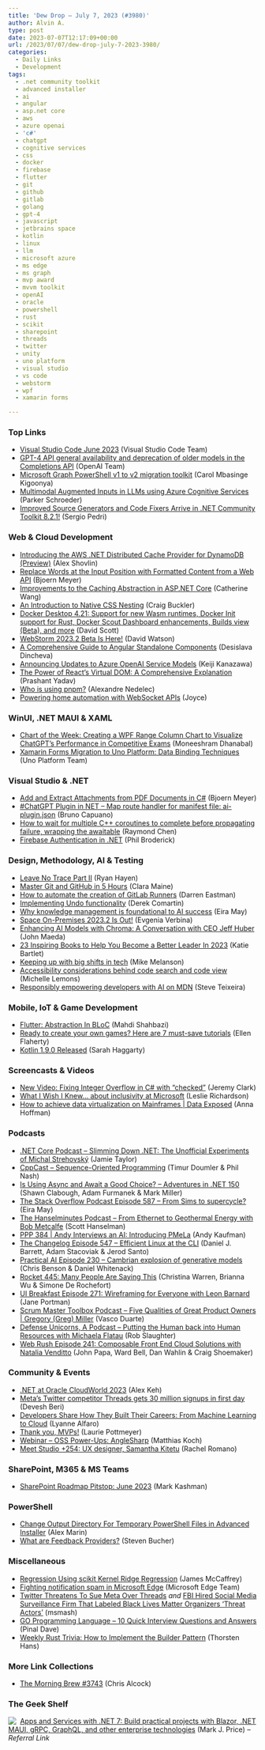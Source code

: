 ```yaml
---
title: 'Dew Drop – July 7, 2023 (#3980)'
author: Alvin A.
type: post
date: 2023-07-07T12:17:09+00:00
url: /2023/07/07/dew-drop-july-7-2023-3980/
categories:
  - Daily Links
  - Development
tags:
  - .net community toolkit
  - advanced installer
  - ai
  - angular
  - asp.net core
  - aws
  - azure openai
  - 'c#'
  - chatgpt
  - cognitive services
  - css
  - docker
  - firebase
  - flutter
  - git
  - github
  - gitlab
  - golang
  - gpt-4
  - javascript
  - jetbrains space
  - kotlin
  - linux
  - llm
  - microsoft azure
  - ms edge
  - ms graph
  - mvp award
  - mvvm toolkit
  - openAI
  - oracle
  - powershell
  - rust
  - scikit
  - sharepoint
  - threads
  - twitter
  - unity
  - uno platform
  - visual studio
  - vs code
  - webstorm
  - wpf
  - xamarin forms

---
```

### <a name="top"></a>Top Links

  * <a href="https://code.visualstudio.com/updates/v1_80" target="_blank" rel="noopener">Visual Studio Code June 2023</a> (Visual Studio Code Team)
  * <a href="https://openai.com/blog/gpt-4-api-general-availability" target="_blank" rel="noopener">GPT-4 API general availability and deprecation of older models in the Completions API</a> (OpenAI Team)
  * <a href="https://devblogs.microsoft.com/microsoft365dev/microsoft-graph-powershell-v1-to-v2-migration-toolkit/" target="_blank" rel="noopener">Microsoft Graph PowerShell v1 to v2 migration toolkit</a> (Carol Mbasinge Kigoonya)
  * <a href="https://devblogs.microsoft.com/surface-duo/multimodal-augmented-inputs-azure-cognitive-services/" target="_blank" rel="noopener">Multimodal Augmented Inputs in LLMs using Azure Cognitive Services</a> (Parker Schroeder)
  * <a href="https://devblogs.microsoft.com/dotnet/announcing-the-dotnet-community-toolkit-821/" target="_blank" rel="noopener">Improved Source Generators and Code Fixers Arrive in .NET Community Toolkit 8.2.1!</a> (Sergio Pedri)



### <a name="web"></a>Web & Cloud Development

  * <a href="https://aws.amazon.com/blogs/developer/introducing-the-aws-net-distributed-cache-provider-for-dynamodb-preview/" target="_blank" rel="noopener">Introducing the AWS .NET Distributed Cache Provider for DynamoDB (Preview)</a> (Alex Shovlin)
  * <a href="https://www.textcontrol.com/blog/2023/07/06/replace-words-at-the-input-position-with-formatted-content-from-a-web-api/" target="_blank" rel="noopener">Replace Words at the Input Position with Formatted Content from a Web API</a> (Bjoern Meyer)
  * <a href="https://devblogs.microsoft.com/dotnet/caching-abstraction-improvements-in-aspnetcore/" target="_blank" rel="noopener">Improvements to the Caching Abstraction in ASP.NET Core</a> (Catherine Wang)
  * <a href="https://www.sitepoint.com/an-introduction-to-native-css-nesting/?utm_source=rss" target="_blank" rel="noopener">An Introduction to Native CSS Nesting</a> (Craig Buckler)
  * <a href="https://www.docker.com/blog/docker-desktop-4-21/" target="_blank" rel="noopener">Docker Desktop 4.21: Support for new Wasm runtimes, Docker Init support for Rust, Docker Scout Dashboard enhancements, Builds view (Beta), and more</a> (David Scott)
  * <a href="https://blog.jetbrains.com/webstorm/2023/07/webstorm-2023-2-beta/" target="_blank" rel="noopener">WebStorm 2023.2 Beta Is Here!</a> (David Watson)
  * <a href="https://www.infragistics.com/community/blogs/b/infragistics/posts/comprehensive-guide-to-angular-standalone-components" target="_blank" rel="noopener">A Comprehensive Guide to Angular Standalone Components</a> (Desislava Dincheva)
  * <a href="https://techcommunity.microsoft.com/t5/ai-cognitive-services-blog/announcing-updates-to-azure-openai-service-models/ba-p/3866757" target="_blank" rel="noopener">Announcing Updates to Azure OpenAI Service Models</a> (Keiji Kanazawa)
  * <a href="https://www.syncfusion.com/blogs/post/react-virtual-dom.aspx?utm_source=alvinashcraft&utm_medium=email&utm_campaign=alvinashcraft_blog_edmjul23" target="_blank" rel="noopener">The Power of React’s Virtual DOM: A Comprehensive Explanation</a> (Prashant Yadav)
  * <a href="https://techwatching.dev/posts/pnpm-who-is-using" target="_blank" rel="noopener">Who is using pnpm?</a> (Alexandre Nedelec)
  * <a href="https://blog.postman.com/powering-home-automation-with-websocket-apis/" target="_blank" rel="noopener">Powering home automation with WebSocket APIs</a> (Joyce)



### <a name="silverlight"></a>WinUI, .NET MAUI & XAML

  * <a href="https://www.syncfusion.com/blogs/post/wpf-range-column-chart-visualize-chatgpt-performance.aspx?utm_source=alvinashcraft&utm_medium=email&utm_campaign=alvinashcraft_blog_edmjul23" target="_blank" rel="noopener">Chart of the Week: Creating a WPF Range Column Chart to Visualize ChatGPT’s Performance in Competitive Exams</a> (Moneeshram Dhanabal)
  * <a href="https://platform.uno/blog/xamarin-forms-migration-to-uno-platform-data-binding-techniques/" target="_blank" rel="noopener">Xamarin Forms Migration to Uno Platform: Data Binding Techniques</a> (Uno Platform Team)



### <a name="dotnet"></a>Visual Studio & .NET

  * <a href="https://www.textcontrol.com/blog/2023/07/07/add-and-extract-attachments-from-pdf-documents-in-csharp/" target="_blank" rel="noopener">Add and Extract Attachments from PDF Documents in C#</a> (Bjoern Meyer)
  *  <a href="https://dev.to/azure/chatgpt-plugin-in-net-map-route-handler-for-manifest-file-ai-pluginjson-3gj3" target="_blank" rel="noopener">#ChatGPT Plugin in NET – Map route handler for manifest file: ai-plugin.json</a> (Bruno Capuano)
  * <a href="https://devblogs.microsoft.com/oldnewthing/20230706-00/?p=108398" target="_blank" rel="noopener">How to wait for multiple C++ coroutines to complete before propagating failure, wrapping the awaitable</a> (Raymond Chen)
  * <a href="https://code-maze.com/dotnet-firebase-authentication/" target="_blank" rel="noopener">Firebase Authentication in .NET</a> (Phil Broderick)



### <a name="design"></a>Design, Methodology, AI & Testing

  * <a href="https://medium.com/microsoft-design/leave-no-trace-part-ii-feceb993210?source=rss----71c99841f1ad---4" target="_blank" rel="noopener">Leave No Trace Part II</a> (Ryan Hayen)
  * <a href="https://blog.jetbrains.com/education/2023/07/06/introduction-to-git-track/" target="_blank" rel="noopener">Master Git and GitHub in 5 Hours</a> (Clara Maine)
  * <a href="https://about.gitlab.com/blog/2023/07/06/how-to-automate-creation-of-runners/" target="_blank" rel="noopener">How to automate the creation of GitLab Runners</a> (Darren Eastman)
  * <a href="https://codeopinion.com/implementing-undo-functionality/" target="_blank" rel="noopener">Implementing Undo functionality</a> (Derek Comartin)
  * <a href="https://stackoverflow.blog/2023/07/06/why-knowledge-management-is-foundational-to-ai-success/" target="_blank" rel="noopener">Why knowledge management is foundational to AI success</a> (Eira May)
  * <a href="https://blog.jetbrains.com/space/2023/07/06/space-on-premises-2023-2/" target="_blank" rel="noopener">Space On-Premises 2023.2 Is Out!</a> (Evgenia Verbina)
  * <a href="https://devblogs.microsoft.com/semantic-kernel/enhancing-ai-models-with-chroma-a-conversation-with-ceo-jeff-huber/" target="_blank" rel="noopener">Enhancing AI Models with Chroma: A Conversation with CEO Jeff Huber</a> (John Maeda)
  * <a href="https://www.radicalcandor.com/books-for-leaders-on-amazon-prime-day/" target="_blank" rel="noopener">23 Inspiring Books to Help You Become a Better Leader In 2023</a> (Katie Bartlet)
  * <a href="https://github.blog/2023-07-06-keeping-up-with-big-shifts-in-tech/" target="_blank" rel="noopener">Keeping up with big shifts in tech</a> (Mike Melanson)
  * <a href="https://github.blog/2023-07-06-accessibility-considerations-behind-code-search-and-code-view/" target="_blank" rel="noopener">Accessibility considerations behind code search and code view</a> (Michelle Lemons)
  * <a href="https://blog.mozilla.org/en/products/mdn/responsibly-empowering-developers-with-ai-on-mdn/" target="_blank" rel="noopener">Responsibly empowering developers with AI on MDN</a> (Steve Teixeira)



### <a name="mobile"></a>Mobile, IoT & Game Development

  * <a href="https://medium.com/flutter-community/abstraction-with-flutter-bloc-1e9c6a77ec3a?source=rss----86fb29d7cc6a---4" target="_blank" rel="noopener">Flutter: Abstraction In BLoC</a> (Mahdi Shahbazi)
  * <a href="https://blog.unity.com/games/7-must-save-game-tutorials" target="_blank" rel="noopener">Ready to create your own games? Here are 7 must-save tutorials</a> (Ellen Flaherty)
  * <a href="https://blog.jetbrains.com/kotlin/2023/07/kotlin-1-9-0-released/" target="_blank" rel="noopener">Kotlin 1.9.0 Released</a> (Sarah Haggarty)



### <a name="videos"></a>Screencasts & Videos

  * <a href="https://jeremybytes.blogspot.com/2023/07/new-video-fixing-integer-overflow-in-c.html" target="_blank" rel="noopener">New Video: Fixing Integer Overflow in C# with &#8220;checked&#8221;</a> (Jeremy Clark)
  * <a href="http://www.youtube.com/watch?v=2Ayz-EvtHTY" target="_blank" rel="noopener">What I Wish I Knew&#8230; about inclusivity at Microsoft</a> (Leslie Richardson)
  * <a href="http://www.youtube.com/watch?v=hsBpQ3zvYM8" target="_blank" rel="noopener">How to achieve data virtualization on Mainframes | Data Exposed</a> (Anna Hoffman)



### <a name="podcasts"></a>Podcasts

  * <a href="https://dotnetcore.show/episode-126-slimming-down-net-the-unofficial-experiments-of-michal-strehovsky/" target="_blank" rel="noopener">.NET Core Podcast &#8211; Slimming Down .NET: The Unofficial Experiments of Michal Strehovský</a> (Jamie Taylor)
  * <a href="https://cppcast.com/sequence_oriented_programming/" target="_blank" rel="noopener">CppCast &#8211; Sequence-Oriented Programming</a> (Timur Doumler & Phil Nash)
  * <a href="https://topenddevs.com/podcasts/adventures-in-net/episodes/is-using-async-and-await-a-good-choice-net-150" target="_blank" rel="noopener">Is Using Async and Await a Good Choice? &#8211; Adventures in .NET 150</a> (Shawn Clabough, Adam Furmanek & Mark Miller)
  * <a href="https://stackoverflow.blog/2023/07/07/from-sims-to-supercycle-ep-587/" target="_blank" rel="noopener">The Stack Overflow Podcast Episode 587 &#8211; From Sims to supercycle?</a> (Eira May)
  * <a href="https://hanselminutes.com/900/from-ethernet-to-geothermal-energy-with-bob-metcalfe" target="_blank" rel="noopener">The Hanselminutes Podcast &#8211; From Ethernet to Geothermal Energy with Bob Metcalfe</a> (Scott Hanselman)
  * <a href="https://peopleandprojectspodcast.libsyn.com/ppp-384-andy-interviews-an-ai-introducing-pmela" target="_blank" rel="noopener">PPP 384 | Andy Interviews an AI: Introducing PMeLa</a> (Andy Kaufman)
  * <a href="https://changelog.com/podcast/547" target="_blank" rel="noopener">The Changelog Episode 547 &#8211; Efficient Linux at the CLI</a> (Daniel J. Barrett, Adam Stacoviak & Jerod Santo)
  * <a href="https://changelog.com/practicalai/230" target="_blank" rel="noopener">Practical AI Episode 230 &#8211; Cambrian explosion of generative models</a> (Chris Benson & Daniel Whitenack)
  * <a href="http://relay.fm/rocket/445" target="_blank" rel="noopener">Rocket 445: Many People Are Saying This</a> (Christina Warren, Brianna Wu & Simone De Rochefort)
  * <a href="https://uibreakfast.com/271-wireframing-for-everyone-with-leon-barnard/" target="_blank" rel="noopener">UI Breakfast Episode 271: Wireframing for Everyone with Leon Barnard</a> (Jane Portman)
  * <a href="https://scrummastertoolbox.libsyn.com/five-qualities-of-great-product-owners-gregory-greg-miller" target="_blank" rel="noopener">Scrum Master Toolbox Podcast &#8211; Five Qualities of Great Product Owners | Gregory (Greg) Miller</a> (Vasco Duarte)
  * <a href="https://podcasters.spotify.com/pod/show/defenseunicorns/episodes/Putting-the-Human-back-into-Human-Resources-with-Michaela-Flatau-e26k91m" target="_blank" rel="noopener">Defense Unicorns, A Podcast &#8211; Putting the Human back into Human Resources with Michaela Flatau</a> (Rob Slaughter)
  * <a href="https://www.webrush.io/episodes/episode-241-composable-front-end-cloud-solutions-with-natalia-venditto" target="_blank" rel="noopener">Web Rush Episode 241: Composable Front End Cloud Solutions with Natalia Venditto</a> (John Papa, Ward Bell, Dan Wahlin & Craig Shoemaker)



### <a name="events"></a>Community & Events

  * <a href="https://medium.com/oracledevs/net-at-oracle-cloudworld-2023-fbecf93e911a?source=rss----749dcac244ef---4" target="_blank" rel="noopener">.NET at Oracle CloudWorld 2023</a> (Alex Keh)
  * <a href="https://www.onmsft.com/news/metas-twitter-competitor-threads-gets-30-million-signups-first-day/" target="_blank" rel="noopener">Meta’s Twitter competitor Threads gets 30 million signups in first day</a> (Devesh Beri)
  * <a href="http://developers.googleblog.com/2023/07/developers-share-how-they-built-their-careers-from-machine-learning-to-cloud.html" target="_blank" rel="noopener">Developers Share How They Built Their Careers: From Machine Learning to Cloud</a> (Lyanne Alfaro)
  * <a href="https://techcommunity.microsoft.com/t5/microsoft-teams-community-blog/thank-you-mvps/ba-p/3867802" target="_blank" rel="noopener">Thank you, MVPs!</a> (Laurie Pottmeyer)
  * <a href="https://blog.jetbrains.com/dotnet/2023/07/06/webinar-oss-power-ups-anglesharp/" target="_blank" rel="noopener">Webinar – OSS Power-Ups: AngleSharp</a> (Matthias Koch)
  * <a href="https://medium.com/microsoft-design/meet-studio-254-ux-designer-samantha-kitetu-9f990a9ef35c?source=rss----71c99841f1ad---4" target="_blank" rel="noopener">Meet Studio +254: UX designer, Samantha Kitetu</a> (Rachel Romano)



### <a name="sp"></a>SharePoint, M365 & MS Teams

  * <a href="https://techcommunity.microsoft.com/t5/microsoft-sharepoint-blog/sharepoint-roadmap-pitstop-june-2023/ba-p/3866325" target="_blank" rel="noopener">SharePoint Roadmap Pitstop: June 2023</a> (Mark Kashman)



### <a name="ps"></a>PowerShell

  * <a href="https://www.advancedinstaller.com/change-output-directory-temp-powershell-files.html" target="_blank" rel="noopener">Change Output Directory For Temporary PowerShell Files in Advanced Installer</a> (Alex Marin)
  * <a href="https://devblogs.microsoft.com/powershell/what-are-feedback-providers/" target="_blank" rel="noopener">What are Feedback Providers?</a> (Steven Bucher)



### <a name="misc"></a>Miscellaneous

  * <a href="https://visualstudiomagazine.com/articles/2023/07/06/scikit-kernel-ridge-regression.aspx" target="_blank" rel="noopener">Regression Using scikit Kernel Ridge Regression</a> (James McCaffrey)
  * <a href="https://blogs.windows.com/msedgedev/2023/07/06/fighting-notification-spam-microsoft-edge/" target="_blank" rel="noopener">Fighting notification spam in Microsoft Edge</a> (Microsoft Edge Team)
  * <a href="https://yro.slashdot.org/story/23/07/06/198210/twitter-threatens-to-sue-meta-over-threads?utm_source=rss1.0mainlinkanon&utm_medium=feed" target="_blank" rel="noopener">Twitter Threatens To Sue Meta Over Threads</a> _and_ <a href="https://yro.slashdot.org/story/23/07/06/1751210/fbi-hired-social-media-surveillance-firm-that-labeled-black-lives-matter-organizers-threat-actors?utm_source=rss1.0mainlinkanon&utm_medium=feed" target="_blank" rel="noopener">FBI Hired Social Media Surveillance Firm That Labeled Black Lives Matter Organizers &#8216;Threat Actors&#8217;</a> (msmash)
  * <a href="https://blog.sqlauthority.com/2023/07/07/go-programming-language-10-quick-interview-questions-and-answers/?utm_source=rss&utm_medium=rss&utm_campaign=go-programming-language-10-quick-interview-questions-and-answers" target="_blank" rel="noopener">GO Programming Language – 10 Quick Interview Questions and Answers</a> (Pinal Dave)
  * <a href="https://www.thorsten-hans.com/weekly-rust-trivia-implement-the-builder-pattern/" target="_blank" rel="noopener">Weekly Rust Trivia: How to Implement the Builder Pattern</a> (Thorsten Hans)



### <a name="links"></a>More Link Collections

  * <a href="https://blog.cwa.me.uk/2023/07/07/the-morning-brew-3743/" target="_blank" rel="noopener">The Morning Brew #3743</a> (Chris Alcock)



### <a name="shelf"></a>The Geek Shelf

<a href="https://www.amazon.com/dp/1801813434/?tag=amavin-20" target="_blank" rel="noopener"><img decoding="async" align="left" style="margin: 0px 4px 0px 0px; border: 0px currentcolor; border-image: none; float: left; display: inline; background-image: none;" src="https://m.media-amazon.com/images/I/41UKLcZEilL._SS135_.jpg" border="0" /></a>&nbsp;<a href="https://www.amazon.com/dp/1801813434/?tag=amavin-20" target="_blank" rel="noopener">Apps and Services with .NET 7: Build practical projects with Blazor, .NET MAUI, gRPC, GraphQL, and other enterprise technologies</a> (Mark J. Price) _&#8211; Referral Link_